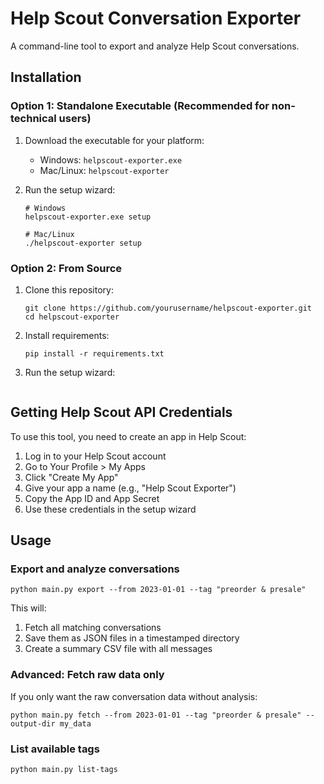 # Help Scout Conversation Exporter

A command-line tool to export and analyze Help Scout conversations.

## Installation

### Option 1: Standalone Executable (Recommended for non-technical users)

1. Download the executable for your platform:
   - Windows: `helpscout-exporter.exe`
   - Mac/Linux: `helpscout-exporter`

2. Run the setup wizard:
   ```
   # Windows
   helpscout-exporter.exe setup
   
   # Mac/Linux
   ./helpscout-exporter setup
   ```

### Option 2: From Source

1. Clone this repository:
   ```
   git clone https://github.com/yourusername/helpscout-exporter.git
   cd helpscout-exporter
   ```

2. Install requirements:
   ```
   pip install -r requirements.txt
   ```

3. Run the setup wizard:
   ```   python main.py setup
   ```

## Getting Help Scout API Credentials

To use this tool, you need to create an app in Help Scout:

1. Log in to your Help Scout account
2. Go to Your Profile > My Apps
3. Click "Create My App"
4. Give your app a name (e.g., "Help Scout Exporter") 
5. Copy the App ID and App Secret
6. Use these credentials in the setup wizard

## Usage

### Export and analyze conversations

```
python main.py export --from 2023-01-01 --tag "preorder & presale"
```

This will:
1. Fetch all matching conversations
2. Save them as JSON files in a timestamped directory
3. Create a summary CSV file with all messages

### Advanced: Fetch raw data only

If you only want the raw conversation data without analysis:

```
python main.py fetch --from 2023-01-01 --tag "preorder & presale" --output-dir my_data
```

### List available tags

```
python main.py list-tags
```

